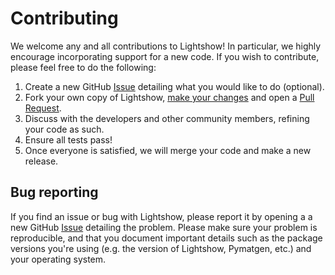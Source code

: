 # Contributing

We welcome any and all contributions to Lightshow! In particular, we highly encourage incorporating support for a new code.
If you wish to contribute, please feel free to do the following:

1. Create a new GitHub [Issue](https://github.com/AI-multimodal/Lightshow/issues) detailing what you would like to do (optional).
2. Fork your own copy of Lightshow, [make your changes](https://github.com/firstcontributions/first-contributions) and open a [Pull Request](https://github.com/AI-multimodal/Lightshow/pulls).
3. Discuss with the developers and other community members, refining your code as such.
4. Ensure all tests pass!
5. Once everyone is satisfied, we will merge your code and make a new release.

## Bug reporting

If you find an issue or bug with Lightshow, please report it by opening a
a new GitHub [Issue](https://github.com/AI-multimodal/Lightshow/issues)
detailing the problem. Please make sure your problem is reproducible, and that
you document important details such as the package versions you're using (e.g.
the version of Lightshow, Pymatgen, etc.) and your operating system.
